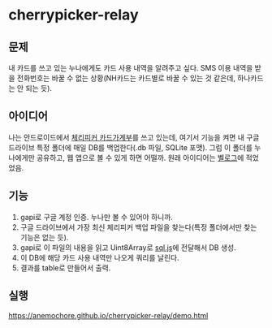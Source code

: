 # cherrypicker-relay

## 문제
내 카드를 쓰고 있는 누나에게도 카드 사용 내역을 알려주고 싶다. SMS 이용 내역을 받을 전화번호는 바꿀 수 없는 상황(NH카드는 카드별로 바꿀 수 있는 것 같은데, 하나카드는 안 되는 듯). 

## 아이디어
나는 안드로이드에서 [체리피커 카드가계부](https://play.google.com/store/apps/details?id=kr.plusu.cherrypicker)를 쓰고 있는데, 여기서 기능을 켜면 내 구글 드라이브 특정 폴더에 매일 DB를 백업한다(.db 파일, SQLite 포맷). 그럼 이 폴더를 누나에게만 공유하고, 웹 앱으로 볼 수 있게 하면 어떨까. 원래 아이디어는 [벨로그](https://velog.io/@anemochore/%EC%95%84%EC%9D%B4%EB%94%94%EC%96%B4-%EC%B2%B4%EB%A6%AC%ED%94%BC%EC%BB%A4-%EB%82%B4%EC%97%AD-%EC%A0%84%EB%8B%AC)에 적었었음. 

## 기능
1. gapi로 구글 계정 인증. 누나만 볼 수 있어야 하니까.
2. 구글 드라이브에서 가장 최신 체리피커 백업 파일을 찾는다(특정 폴더에서만 찾는 기능은 없는 듯).
3. gapi로 이 파일의 내용을 읽고 Uint8Array로 [sql.js](https://github.com/sql-js/sql.js/)에 전달해서 DB 생성.
4. 이 DB에 해당 카드 사용 내역만 나오게 쿼리를 날린다.
5. 결과를 table로 만들어서 출력.

## 실행
https://anemochore.github.io/cherrypicker-relay/demo.html
